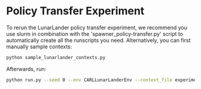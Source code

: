 # Policy Transfer Experiment
To rerun the LunarLander policy transfer experiment, we recommend you use slurm in combination with the 'spawner_policy-transfer.py' script to automatically create all the runscripts you need.
Alternatively, you can first manually sample contexts:
```bash
python sample_lunarlander_contexts.py 
```
Afterwards, run:
```bash
python run.py --seed 0 --env CARLLunarLanderEnv --context_file experiments/lunarLander_contexts_train_Gaussian.json
```
